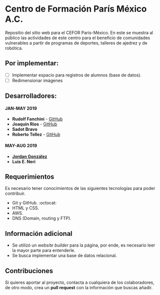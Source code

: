 # Centro de Formación París México A.C.

Repositio del sitio web para el CEFOR Paris-México. En este se muestra al público las actividades de este centro para el beneficio de comunidades vulnerables a partir de programas de deportes, talleres de ajedrez y de robótica.

## Por implementar:

- [ ] Implementar espacio para registros de alumnos (base de datos).
- [ ] Redimensionar imágenes

## Desarrolladores:

#### JAN-MAY 2019
* **Rudolf Fanchini** - [GitHub](https://github.com/FanchiniRudolf)
* **Joaquin Rios** - [GitHub](https://github.com/joaquinrios)
* **Sadot Bravo**
* **Roberto Tellez** - [GitHub](https://github.com/r7perezyera)

#### MAY-AUG 2019
* **[Jordan González](github.com/duncanista)**
* **Luis E. Neri**

## Requerimientos
Es necesario tener conocimientos de las siguientes tecnologías para poder contribuir.

* Git y GitHub. :octocat:
* HTML y CSS.
* AWS.
* DNS (Domain, routing y FTP).

## Información adicional

* Se utilizó un _website builder_ para la página, por ende, es necesario leer la mayor parte para entenderle.
* Se busca implementar una base de datos relacional.

## Contribuciones

Si quieres aportar al proyecto, contacta a cualquiera de los colaboradores, de otro modo, crea un **pull request** con la información que buscas añadir.

